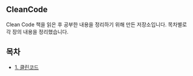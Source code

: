 ## CleanCode

Clean Code 책을 읽은 후 공부한 내용을 정리하기 위해 만든 저장소입니다.
목차별로 각 장의 내용을 정리했습니다.

## 목차
* [1. 클린코드](#[https://github.com/codesche/CleanCode/blob/main/chap01-%ED%81%B4%EB%A6%B0%EC%BD%94%EB%93%9C.md])
